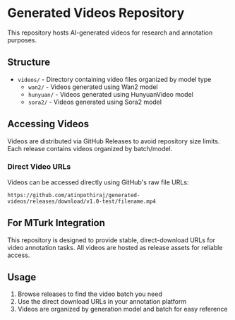 # Generated Videos Repository

This repository hosts AI-generated videos for research and annotation purposes.

## Structure

- `videos/` - Directory containing video files organized by model type
  - `wan2/` - Videos generated using Wan2 model
  - `hunyuan/` - Videos generated using HunyuanVideo model  
  - `sora2/` - Videos generated using Sora2 model

## Accessing Videos

Videos are distributed via GitHub Releases to avoid repository size limits. Each release contains videos organized by batch/model.

### Direct Video URLs

Videos can be accessed directly using GitHub's raw file URLs:
```
https://github.com/atinpothiraj/generated-videos/releases/download/v1.0-test/filename.mp4
```

## For MTurk Integration

This repository is designed to provide stable, direct-download URLs for video annotation tasks. All videos are hosted as release assets for reliable access.

## Usage

1. Browse releases to find the video batch you need
2. Use the direct download URLs in your annotation platform
3. Videos are organized by generation model and batch for easy reference
